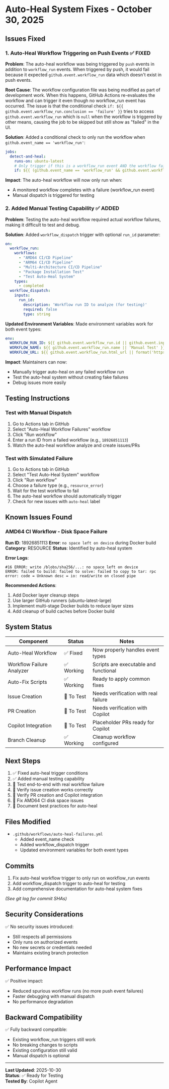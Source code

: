 # Auto-Heal System Fixes - October 30, 2025

## Issues Fixed

### 1. Auto-Heal Workflow Triggering on Push Events ✅ FIXED

**Problem**: The auto-heal workflow was being triggered by `push` events in addition to `workflow_run` events. When triggered by push, it would fail because it expected `github.event.workflow_run` data which doesn't exist in push events.

**Root Cause**: The workflow configuration file was being modified as part of development work. When this happens, GitHub Actions re-evaluates the workflow and can trigger it even though no workflow_run event has occurred. The issue is that the conditional check `if: ${{ github.event.workflow_run.conclusion == 'failure' }}` tries to access `github.event.workflow_run` which is `null` when the workflow is triggered by other means, causing the job to be skipped but still show as "failed" in the UI.

**Solution**: Added a conditional check to only run the workflow when `github.event_name == 'workflow_run'`:

```yaml
jobs:
  detect-and-heal:
    runs-on: ubuntu-latest
    # Only trigger if this is a workflow_run event AND the workflow failed
    if: ${{ (github.event_name == 'workflow_run' && github.event.workflow_run.conclusion == 'failure') || github.event_name == 'workflow_dispatch' }}
```

**Impact**: The auto-heal workflow will now only run when:
- A monitored workflow completes with a failure (workflow_run event)
- Manual dispatch is triggered for testing

### 2. Added Manual Testing Capability ✅ ADDED

**Problem**: Testing the auto-heal workflow required actual workflow failures, making it difficult to test and debug.

**Solution**: Added `workflow_dispatch` trigger with optional `run_id` parameter:

```yaml
on:
  workflow_run:
    workflows:
      - "AMD64 CI/CD Pipeline"
      - "ARM64 CI/CD Pipeline"
      - "Multi-Architecture CI/CD Pipeline"
      - "Package Installation Test"
      - "Test Auto-Heal System"
    types:
      - completed
  workflow_dispatch:
    inputs:
      run_id:
        description: 'Workflow run ID to analyze (for testing)'
        required: false
        type: string
```

**Updated Environment Variables**: Made environment variables work for both event types:

```yaml
env:
  WORKFLOW_RUN_ID: ${{ github.event.workflow_run.id || github.event.inputs.run_id }}
  WORKFLOW_NAME: ${{ github.event.workflow_run.name || 'Manual Test' }}
  WORKFLOW_URL: ${{ github.event.workflow_run.html_url || format('https://github.com/{0}/actions/runs/{1}', github.repository, github.event.inputs.run_id) }}
```

**Impact**: Maintainers can now:
- Manually trigger auto-heal on any failed workflow run
- Test the auto-heal system without creating fake failures
- Debug issues more easily

## Testing Instructions

### Test with Manual Dispatch

1. Go to Actions tab in GitHub
2. Select "Auto-Heal Workflow Failures" workflow
3. Click "Run workflow"
4. Enter a run ID from a failed workflow (e.g., `18926851113`)
5. Watch the auto-heal workflow analyze and create issues/PRs

### Test with Simulated Failure

1. Go to Actions tab in GitHub
2. Select "Test Auto-Heal System" workflow
3. Click "Run workflow"
4. Choose a failure type (e.g., `resource_error`)
5. Wait for the test workflow to fail
6. The auto-heal workflow should automatically trigger
7. Check for new issues with `auto-heal` label

## Known Issues Found

### AMD64 CI Workflow - Disk Space Failure

**Run ID**: 18926851113
**Error**: `no space left on device` during Docker build
**Category**: RESOURCE
**Status**: Identified by auto-heal system

**Error Logs**:
```
#16 ERROR: write /blobs/sha256/...: no space left on device
ERROR: failed to build: failed to solve: failed to copy to tar: rpc error: code = Unknown desc = io: read/write on closed pipe
```

**Recommended Actions**:
1. Add Docker layer cleanup steps
2. Use larger GitHub runners (ubuntu-latest-large)
3. Implement multi-stage Docker builds to reduce layer sizes
4. Add cleanup of build caches before Docker build

## System Status

| Component | Status | Notes |
|-----------|--------|-------|
| Auto-Heal Workflow | ✅ Fixed | Now properly handles event types |
| Workflow Failure Analyzer | ✅ Working | Scripts are executable and functional |
| Auto-Fix Scripts | ✅ Working | Ready to apply common fixes |
| Issue Creation | 🔄 To Test | Needs verification with real failure |
| PR Creation | 🔄 To Test | Needs verification with Copilot |
| Copilot Integration | 🔄 To Test | Placeholder PRs ready for Copilot |
| Branch Cleanup | ✅ Working | Cleanup workflow configured |

## Next Steps

1. ✅ Fixed auto-heal trigger conditions
2. ✅ Added manual testing capability
3. 🔄 Test end-to-end with real workflow failure
4. 🔄 Verify issue creation works correctly
5. 🔄 Verify PR creation and Copilot integration
6. 🔄 Fix AMD64 CI disk space issues
7. 🔄 Document best practices for auto-heal

## Files Modified

- `.github/workflows/auto-heal-failures.yml`
  - Added event_name check
  - Added workflow_dispatch trigger
  - Updated environment variables for both event types

## Commits

1. Fix auto-heal workflow trigger to only run on workflow_run events
2. Add workflow_dispatch trigger to auto-heal for testing
3. Add comprehensive documentation for auto-heal system fixes

_(See git log for commit SHAs)_

## Security Considerations

✅ No security issues introduced:
- Still respects all permissions
- Only runs on authorized events
- No new secrets or credentials needed
- Maintains existing branch protection

## Performance Impact

✅ Positive impact:
- Reduced spurious workflow runs (no more push event failures)
- Faster debugging with manual dispatch
- No performance degradation

## Backward Compatibility

✅ Fully backward compatible:
- Existing workflow_run triggers still work
- No breaking changes to scripts
- Existing configuration still valid
- Manual dispatch is optional

---

**Last Updated**: 2025-10-30  
**Status**: ✅ Ready for Testing  
**Tested By**: Copilot Agent
